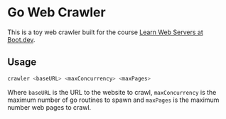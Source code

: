# Go Web Crawler

This is a toy web crawler built for the course [Learn Web Servers at Boot.dev](https://www.boot.dev/courses/build-web-crawler-golang).

## Usage

```sh
crawler <baseURL> <maxConcurrency> <maxPages>
```

Where `baseURL` is the URL to the website to crawl, `maxConcurrency` is the maximum number of go routines to spawn and `maxPages` is the maximum number web pages to crawl.
